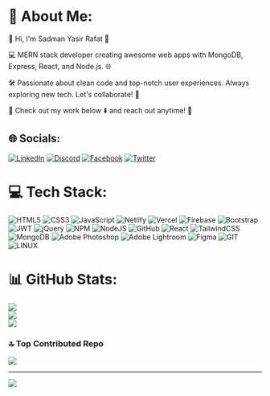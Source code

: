 # 💫 About Me:
👋 Hi, I'm Sadman Yasir Rafat 🚀

💻 MERN stack developer creating awesome web apps with MongoDB, Express, React, and Node.js. 🌐

🛠️ Passionate about clean code and top-notch user experiences. Always exploring new tech. Let's collaborate! 🤝

🔗 Check out my work below ⬇️ and reach out anytime! 🌟


## 🌐 Socials:
[![LinkedIn](https://img.shields.io/badge/LinkedIn-%230077B5.svg?logo=linkedin&logoColor=white)](https://linkedin.com/in/sadman-yasir-rafat) [![Discord](https://img.shields.io/badge/Discord-%237289DA.svg?logo=discord&logoColor=white)](https://discord.gg/https://discord.gg/MxNf7ppT) [![Facebook](https://img.shields.io/badge/Facebook-%231877F2.svg?logo=Facebook&logoColor=white)](https://facebook.com/sadmanyasirrafat) [![Twitter](https://img.shields.io/badge/Twitter-%231DA1F2.svg?logo=Twitter&logoColor=white)](https://twitter.com/EasirRafat) 

# 💻 Tech Stack:
 ![HTML5](https://img.shields.io/badge/html5-%23E34F26.svg?style=flat&logo=html5&logoColor=white) ![CSS3](https://img.shields.io/badge/css3-%231572B6.svg?style=flat&logo=css3&logoColor=white) ![JavaScript](https://img.shields.io/badge/javascript-%23323330.svg?style=flat&logo=javascript&logoColor=%23F7DF1E) ![Netlify](https://img.shields.io/badge/netlify-%23000000.svg?style=flat&logo=netlify&logoColor=#00C7B7) ![Vercel](https://img.shields.io/badge/vercel-%23000000.svg?style=flat&logo=vercel&logoColor=white) ![Firebase](https://img.shields.io/badge/firebase-%23039BE5.svg?style=flat&logo=firebase) ![Bootstrap](https://img.shields.io/badge/bootstrap-%23563D7C.svg?style=flat&logo=bootstrap&logoColor=white) ![JWT](https://img.shields.io/badge/JWT-black?style=flat&logo=JSON%20web%20tokens) ![jQuery](https://img.shields.io/badge/jquery-%230769AD.svg?style=flat&logo=jquery&logoColor=white) ![NPM](https://img.shields.io/badge/NPM-%23000000.svg?style=flat&logo=npm&logoColor=white) ![NodeJS](https://img.shields.io/badge/node.js-6DA55F?style=flat&logo=node.js&logoColor=white) ![GitHub](https://img.shields.io/badge/GitHub-%23121011.svg?style=flat&logo=github&logoColor=white) ![React](https://img.shields.io/badge/react-%2320232a.svg?style=flat&logo=react&logoColor=%2361DAFB) ![TailwindCSS](https://img.shields.io/badge/tailwindcss-%2338B2AC.svg?style=flat&logo=tailwind-css&logoColor=white) ![MongoDB](https://img.shields.io/badge/MongoDB-%234ea94b.svg?style=flat&logo=mongodb&logoColor=white) ![Adobe Photoshop](https://img.shields.io/badge/adobephotoshop-%2331A8FF.svg?style=flat&logo=adobephotoshop&logoColor=white) ![Adobe Lightroom](https://img.shields.io/badge/Adobe%20Lightroom-31A8FF.svg?style=flat&logo=Adobe%20Lightroom&logoColor=white) 	![Figma](https://img.shields.io/badge/figma-%23F24E1E.svg?style=flat&logo=figma&logoColor=white) ![GIT](https://img.shields.io/badge/Git-fc6d26?style=flat&logo=git&logoColor=white) ![LINUX](https://img.shields.io/badge/Linux-FCC624?style=flat&logo=linux&logoColor=black)
# 📊 GitHub Stats:
![](https://github-readme-stats.vercel.app/api?username=RafatSh-hash&theme=synthwave&hide_border=false&include_all_commits=false&count_private=false)<br/>
![](https://github-readme-streak-stats.herokuapp.com/?user=RafatSh-hash&theme=synthwave&hide_border=false)<br/>
![](https://github-readme-stats.vercel.app/api/top-langs/?username=RafatSh-hash&theme=synthwave&hide_border=false&include_all_commits=false&count_private=false&layout=compact)

### 🔝 Top Contributed Repo
![](https://github-contributor-stats.vercel.app/api?username=RafatSh-hash&limit=5&theme=tokyonight&combine_all_yearly_contributions=true)

---
[![](https://visitcount.itsvg.in/api?id=RafatSh-hash&icon=0&color=0)](https://visitcount.itsvg.in)

  
<!-- Proudly created with GPRM ( https://gprm.itsvg.in ) -->
